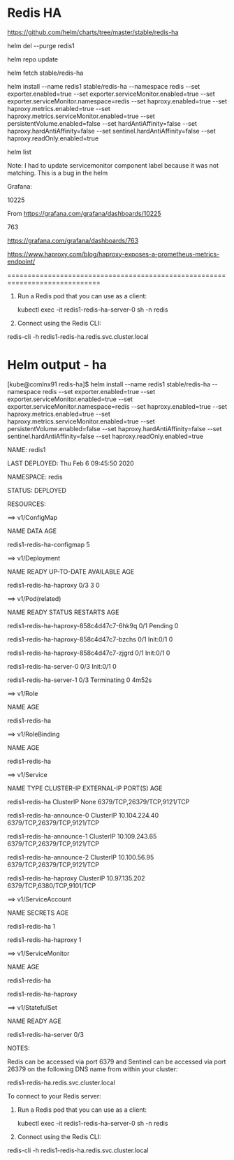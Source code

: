# Redis HA

https://github.com/helm/charts/tree/master/stable/redis-ha 

 

 

helm del --purge redis1 

helm repo update 

helm fetch stable/redis-ha 

helm install --name redis1 stable/redis-ha --namespace redis --set exporter.enabled=true --set exporter.serviceMonitor.enabled=true --set exporter.serviceMonitor.namespace=redis --set haproxy.enabled=true --set haproxy.metrics.enabled=true --set haproxy.metrics.serviceMonitor.enabled=true --set persistentVolume.enabled=false --set hardAntiAffinity=false --set haproxy.hardAntiAffinity=false --set sentinel.hardAntiAffinity=false --set haproxy.readOnly.enabled=true 

helm list 

 

Note: I had to update servicemonitor component label because it was not matching. This is a bug in the helm 

 

 

Grafana: 
 

10225 

 

From <https://grafana.com/grafana/dashboards/10225>  

 

763 

 

https://grafana.com/grafana/dashboards/763 

 

 

https://www.haproxy.com/blog/haproxy-exposes-a-prometheus-metrics-endpoint/ 

 

 

============================================================================= 

 

1. Run a Redis pod that you can use as a client: 

 

   kubectl exec -it redis1-redis-ha-server-0 sh -n redis 

 

2. Connect using the Redis CLI: 

 

  redis-cli -h redis1-redis-ha.redis.svc.cluster.local 
  
  
  # Helm output - ha 
  
  [kube@comlnx91 redis-ha]$ helm install --name redis1 stable/redis-ha --namespace redis --set exporter.enabled=true --set exporter.serviceMonitor.enabled=true --set exporter.serviceMonitor.namespace=redis --set haproxy.enabled=true --set haproxy.metrics.enabled=true --set haproxy.metrics.serviceMonitor.enabled=true --set persistentVolume.enabled=false --set haproxy.hardAntiAffinity=false --set sentinel.hardAntiAffinity=false --set haproxy.readOnly.enabled=true 

NAME:   redis1 

LAST DEPLOYED: Thu Feb  6 09:45:50 2020 

NAMESPACE: redis 

STATUS: DEPLOYED 

 

RESOURCES: 

==> v1/ConfigMap 

NAME                       DATA  AGE 

redis1-redis-ha-configmap  5     <invalid> 

 

==> v1/Deployment 

NAME                     READY  UP-TO-DATE  AVAILABLE  AGE 

redis1-redis-ha-haproxy  0/3    3           0          <invalid> 

 

==> v1/Pod(related) 

NAME                                      READY  STATUS       RESTARTS  AGE 

redis1-redis-ha-haproxy-858c4d47c7-6hk9q  0/1    Pending      0         <invalid> 

redis1-redis-ha-haproxy-858c4d47c7-bzchs  0/1    Init:0/1     0         <invalid> 

redis1-redis-ha-haproxy-858c4d47c7-zjgrd  0/1    Init:0/1     0         <invalid> 

redis1-redis-ha-server-0                  0/3    Init:0/1     0         <invalid> 

redis1-redis-ha-server-1                  0/3    Terminating  0         4m52s 

 

==> v1/Role 

NAME             AGE 

redis1-redis-ha  <invalid> 

 

==> v1/RoleBinding 

NAME             AGE 

redis1-redis-ha  <invalid> 

 

==> v1/Service 

NAME                        TYPE       CLUSTER-IP     EXTERNAL-IP  PORT(S)                      AGE 

redis1-redis-ha             ClusterIP  None           <none>       6379/TCP,26379/TCP,9121/TCP  <invalid> 

redis1-redis-ha-announce-0  ClusterIP  10.104.224.40  <none>       6379/TCP,26379/TCP,9121/TCP  <invalid> 

redis1-redis-ha-announce-1  ClusterIP  10.109.243.65  <none>       6379/TCP,26379/TCP,9121/TCP  <invalid> 

redis1-redis-ha-announce-2  ClusterIP  10.100.56.95   <none>       6379/TCP,26379/TCP,9121/TCP  <invalid> 

redis1-redis-ha-haproxy     ClusterIP  10.97.135.202  <none>       6379/TCP,6380/TCP,9101/TCP   <invalid> 

 

==> v1/ServiceAccount 

NAME                     SECRETS  AGE 

redis1-redis-ha          1        <invalid> 

redis1-redis-ha-haproxy  1        <invalid> 

 

==> v1/ServiceMonitor 

NAME                     AGE 

redis1-redis-ha          <invalid> 

redis1-redis-ha-haproxy  <invalid> 

 

==> v1/StatefulSet 

NAME                    READY  AGE 

redis1-redis-ha-server  0/3    <invalid> 

 

 

NOTES: 

Redis can be accessed via port 6379 and Sentinel can be accessed via port 26379 on the following DNS name from within your cluster: 

redis1-redis-ha.redis.svc.cluster.local 

 

To connect to your Redis server: 

1. Run a Redis pod that you can use as a client: 

 

   kubectl exec -it redis1-redis-ha-server-0 sh -n redis 

 

2. Connect using the Redis CLI: 

 

  redis-cli -h redis1-redis-ha.redis.svc.cluster.local 
